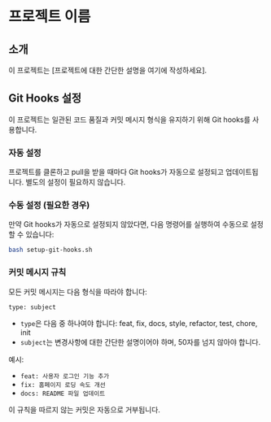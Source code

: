 # 프로젝트 이름

## 소개
이 프로젝트는 [프로젝트에 대한 간단한 설명을 여기에 작성하세요].

## Git Hooks 설정

이 프로젝트는 일관된 코드 품질과 커밋 메시지 형식을 유지하기 위해 Git hooks를 사용합니다. 

### 자동 설정

프로젝트를 클론하고 pull을 받을 때마다 Git hooks가 자동으로 설정되고 업데이트됩니다. 별도의 설정이 필요하지 않습니다.

### 수동 설정 (필요한 경우)

만약 Git hooks가 자동으로 설정되지 않았다면, 다음 명령어를 실행하여 수동으로 설정할 수 있습니다:

```bash
bash setup-git-hooks.sh
```

### 커밋 메시지 규칙

모든 커밋 메시지는 다음 형식을 따라야 합니다:

```
type: subject
```

- `type`은 다음 중 하나여야 합니다: feat, fix, docs, style, refactor, test, chore, init
- `subject`는 변경사항에 대한 간단한 설명이어야 하며, 50자를 넘지 않아야 합니다.

예시:
- `feat: 사용자 로그인 기능 추가`
- `fix: 홈페이지 로딩 속도 개선`
- `docs: README 파일 업데이트`

이 규칙을 따르지 않는 커밋은 자동으로 거부됩니다.